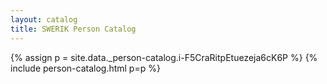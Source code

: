 ```yaml
---
layout: catalog
title: SWERIK Person Catalog
---
```

{% assign p = site.data._person-catalog.i-F5CraRitpEtuezeja6cK6P %}
{% include person-catalog.html p=p %}

